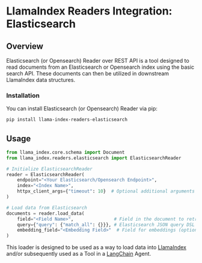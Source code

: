 # LlamaIndex Readers Integration: Elasticsearch

## Overview

Elasticsearch (or Opensearch) Reader over REST API is a tool designed to read documents from an Elasticsearch or Opensearch index using the basic search API. These documents can then be utilized in downstream LlamaIndex data structures.

### Installation

You can install Elasticsearch (or Opensearch) Reader via pip:

```bash
pip install llama-index-readers-elasticsearch
```

## Usage

```python
from llama_index.core.schema import Document
from llama_index.readers.elasticsearch import ElasticsearchReader

# Initialize ElasticsearchReader
reader = ElasticsearchReader(
    endpoint="<Your Elasticsearch/Opensearch Endpoint>",
    index="<Index Name>",
    httpx_client_args={"timeout": 10}  # Optional additional arguments for the httpx.Client
)

# Load data from Elasticsearch
documents = reader.load_data(
    field="<Field Name>",               # Field in the document to retrieve text from
    query={"query": {"match_all": {}}}, # Elasticsearch JSON query DSL object
    embedding_field="<Embedding Field>"  # Field for embeddings (optional)
)
```

This loader is designed to be used as a way to load data into
[LlamaIndex](https://github.com/run-llama/llama_index/tree/main/llama_index) and/or subsequently
used as a Tool in a [LangChain](https://github.com/hwchase17/langchain) Agent.
